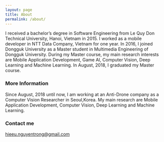 ```yaml
---
layout: page
title: About
permalink: /about/
---
```


I received a bachelor’s degree in Software Engineering from Le Quy Don Technical University, Hanoi, Vietnam in 2015. 
I worked as a mobile developer in NTT Data Company, Vietnam for one year.
In 2016, I joined Dongguk University as a Master student in Multimedia Engineering of Dongguk University. 
During my Master course, my main research interests are Mobile Application Development, Game AI, Computer Vision, Deep Learning and Machine Learning.
In August, 2018, I graduated my Master course.

### More Information

Since August, 2018 until now, I am working at an Anti-Drone company as a Computer Vision Researcher in Seoul,Korea. 
My main research are Mobile Application Development, Computer Vision, Deep Learning and Machine Learning.

### Contact me

[hieeu.nguyentrong@gmail.com](mailto:hieeu.nguyentrong@gmail.com)
